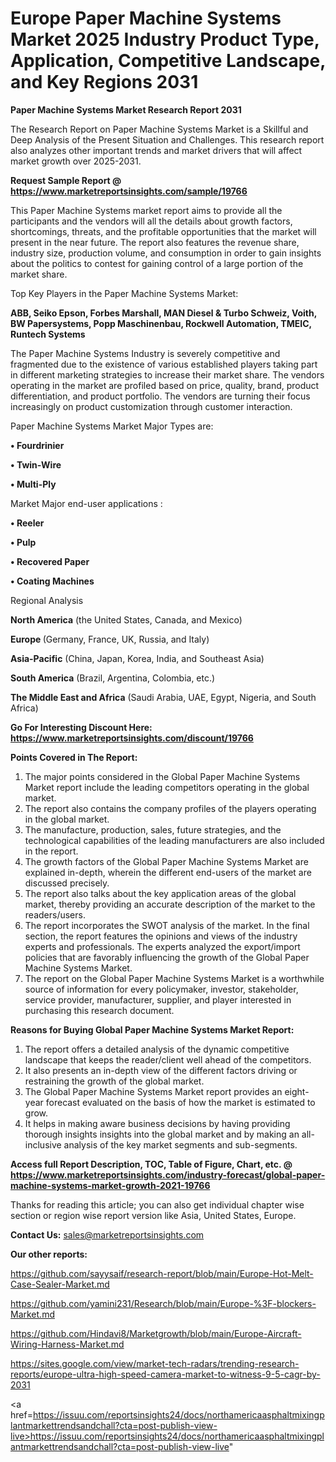 # Europe Paper Machine Systems Market 2025 Industry Product Type, Application, Competitive Landscape, and Key Regions 2031

<strong>Paper Machine Systems Market Research Report 2031</strong>

The Research Report on Paper Machine Systems Market is a Skillful and Deep Analysis of the Present Situation and Challenges. This research report also analyzes other important trends and market drivers that will affect market growth over 2025-2031.

<strong>Request Sample Report @ <a href=https://www.marketreportsinsights.com/sample/19766>https://www.marketreportsinsights.com/sample/19766</a></strong>

This Paper Machine Systems market report aims to provide all the participants and the vendors will all the details about growth factors, shortcomings, threats, and the profitable opportunities that the market will present in the near future. The report also features the revenue share, industry size, production volume, and consumption in order to gain insights about the politics to contest for gaining control of a large portion of the market share.

Top Key Players in the Paper Machine Systems Market:

<strong>ABB, Seiko Epson, Forbes Marshall, MAN Diesel & Turbo Schweiz, Voith, BW Papersystems, Popp Maschinenbau, Rockwell Automation, TMEIC, Runtech Systems</strong>

The Paper Machine Systems Industry is severely competitive and fragmented due to the existence of various established players taking part in different marketing strategies to increase their market share. The vendors operating in the market are profiled based on price, quality, brand, product differentiation, and product portfolio. The vendors are turning their focus increasingly on product customization through customer interaction.

Paper Machine Systems Market Major Types are:

<strong>• Fourdrinier

• Twin-Wire

• Multi-Ply</strong>

Market Major end-user applications :

<strong>• Reeler

• Pulp

• Recovered Paper

• Coating Machines</strong>

Regional Analysis

</u><strong><b>North America</b></strong> (the United States, Canada, and Mexico)

<strong><b>Europe </b></strong>(Germany, France, UK, Russia, and Italy)

<strong><b>Asia-Pacific</b></strong> (China, Japan, Korea, India, and Southeast Asia)

<strong><b>South America</b></strong> (Brazil, Argentina, Colombia, etc.)

<strong><b>The Middle East and Africa</b></strong> (Saudi Arabia, UAE, Egypt, Nigeria, and South Africa)

<strong>Go For Interesting Discount Here: <a href=https://www.marketreportsinsights.com/discount/19766>https://www.marketreportsinsights.com/discount/19766</a></strong>

<strong>Points Covered in The Report:</strong>
<ol>
  <li>The major points considered in the Global Paper Machine Systems Market report include the leading competitors operating in the global market.</li>
  <li>The report also contains the company profiles of the players operating in the global market.</li>
  <li>The manufacture, production, sales, future strategies, and the technological capabilities of the leading manufacturers are also included in the report.</li>
  <li>The growth factors of the Global Paper Machine Systems Market are explained in-depth, wherein the different end-users of the market are discussed precisely.</li>
  <li>The report also talks about the key application areas of the global market, thereby providing an accurate description of the market to the readers/users.</li>
  <li>The report incorporates the SWOT analysis of the market. In the final section, the report features the opinions and views of the industry experts and professionals. The experts analyzed the export/import policies that are favorably influencing the growth of the Global Paper Machine Systems Market.</li>
  <li>The report on the Global Paper Machine Systems Market is a worthwhile source of information for every policymaker, investor, stakeholder, service provider, manufacturer, supplier, and player interested in purchasing this research document.</li>
</ol>
<strong>Reasons for Buying Global Paper Machine Systems Market Report:</strong>

<ol>
  <li>The report offers a detailed analysis of the dynamic competitive landscape that keeps the reader/client well ahead of the competitors.</li>
  <li>It also presents an in-depth view of the different factors driving or restraining the growth of the global market.</li>
  <li>The Global Paper Machine Systems Market report provides an eight-year forecast evaluated on the basis of how the market is estimated to grow.</li>
  <li>It helps in making aware business decisions by having providing thorough insights insights into the global market and by making an all-inclusive analysis of the key market segments and sub-segments.</li>
</ol>
<strong>Access full Report Description, TOC, Table of Figure, Chart, etc. @ <a href=https://www.marketreportsinsights.com/industry-forecast/global-paper-machine-systems-market-growth-2021-19766>https://www.marketreportsinsights.com/industry-forecast/global-paper-machine-systems-market-growth-2021-19766</a></strong>


Thanks for reading this article; you can also get individual chapter wise section or region wise report version like Asia, United States, Europe.

<strong>Contact Us:</strong>
sales@marketreportsinsights.com

<strong>Our other reports:</strong>

<a href=https://github.com/sayysaif/research-report/blob/main/Europe-Hot-Melt-Case-Sealer-Market.md>https://github.com/sayysaif/research-report/blob/main/Europe-Hot-Melt-Case-Sealer-Market.md</a>

<a href=https://github.com/yamini231/Research/blob/main/Europe-%3F-blockers-Market.md>https://github.com/yamini231/Research/blob/main/Europe-%3F-blockers-Market.md</a>

<a href=https://github.com/Hindavi8/Marketgrowth/blob/main/Europe-Aircraft-Wiring-Harness-Market.md>https://github.com/Hindavi8/Marketgrowth/blob/main/Europe-Aircraft-Wiring-Harness-Market.md</a>

<a href=https://sites.google.com/view/market-tech-radars/trending-research-reports/europe-ultra-high-speed-camera-market-to-witness-9-5-cagr-by-2031>https://sites.google.com/view/market-tech-radars/trending-research-reports/europe-ultra-high-speed-camera-market-to-witness-9-5-cagr-by-2031</a>

<a href=https://issuu.com/reportsinsights24/docs/northamericaasphaltmixingplantmarkettrendsandchall?cta=post-publish-view-live>https://issuu.com/reportsinsights24/docs/northamericaasphaltmixingplantmarkettrendsandchall?cta=post-publish-view-live</a>"
